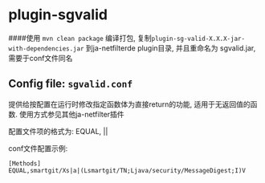 # plugin-sgvalid

####使用 `mvn clean package` 编译打包, 复制`plugin-sg-valid-X.X.X-jar-with-dependencies.jar` 到ja-netfilterde plugin目录, 并且重命名为 sgvalid.jar, 需要于conf文件同名

## Config file: `sgvalid.conf`
提供给按配置在运行时修改指定函数体为直接return的功能, 适用于无返回值的函数. 使用方式参见其他ja-netfilter插件

配置文件项的格式为:
EQUAL, <class name>|<methodname>|<method description>

conf文件配置示例:
~~~
[Methods]
EQUAL,smartgit/Xs|a|(Lsmartgit/TN;Ljava/security/MessageDigest;I)V
~~~
